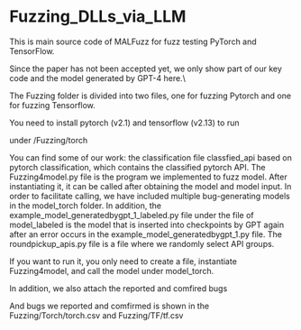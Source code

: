 # Fuzzing_DLLs_via_LLM
This is main source code of MALFuzz for fuzz testing PyTorch and TensorFlow.

Since the paper has not been accepted yet, we only show part of our key code and the model generated by GPT-4 here.\

The Fuzzing folder is divided into two files, one for fuzzing Pytorch and one for fuzzing Tensorflow.

You need to install pytorch (v2.1) and tensorflow (v2.13) to run

under /Fuzzing/torch

You can find some of our work: the classification file classfied_api based on pytorch classification, which contains the classified pytorch API. The Fuzzing4model.py file is the program we implemented to fuzz model. After instantiating it, it can be called after obtaining the model and model input. In order to facilitate calling, we have included multiple bug-generating models in the model_torch folder. In addition, the example_model_generatedbygpt_1_labeled.py file under the file of model_labeled is the model that is inserted into checkpoints by GPT again after an error occurs in the example_model_generatedbygpt_1.py file. The roundpickup_apis.py file is a file where we randomly select API groups.

If you want to run it, you only need to create a file, instantiate Fuzzing4model, and call the model under model_torch.

In addition, we also attach the reported and comfired bugs

And bugs we reported and comfirmed is shown in the Fuzzing/Torch/torch.csv and Fuzzing/TF/tf.csv
